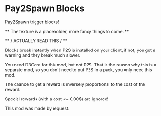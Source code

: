 Pay2Spawn Blocks
================

Pay2Spawn trigger blocks!

** The texture is a placeholder, more fancy things to come. **

** \/ ACTUALLY READ THIS \/ **

Blocks break instantly when P2S is installed on your client, if not, you get a warning and they break much slower.

You need D3Core for this mod, but not P2S. That is the reason why this is a separate mod, so you don't need to put P2S in a pack, you only need this mod.

The chance to get a reward is inversely proportional to the cost of the reward.

Special rewards (with a cost <= 0.00$) are ignored!

This mod was made by request.
